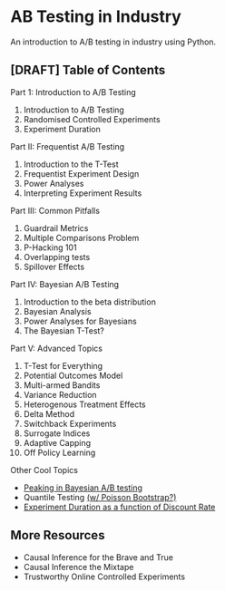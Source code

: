 
# AB Testing in Industry

An introduction to A/B testing in industry using Python. 

## [DRAFT] Table of Contents 

Part 1: Introduction to A/B Testing
 1. Introduction to A/B Testing
 1. Randomised Controlled Experiments
 1. Experiment Duration

Part II: Frequentist A/B Testing
 1. Introduction to the T-Test
 1. Frequentist Experiment Design
 1. Power Analyses
 1. Interpreting Experiment Results

Part III: Common Pitfalls  
 1. Guardrail Metrics
 1. Multiple Comparisons Problem
 1. P-Hacking 101
 1. Overlapping tests
 1. Spillover Effects

Part IV: Bayesian A/B Testing
 1. Introduction to the beta distribution
 1. Bayesian Analysis
 1. Power Analyses for Bayesians
 1. The Bayesian T-Test?

Part V: Advanced Topics
 1. T-Test for Everything 
 1. Potential Outcomes Model
 1. Multi-armed Bandits
 1. Variance Reduction
 1. Heterogenous Treatment Effects
 1. Delta Method
 1. Switchback Experiments
 1. Surrogate Indices
 1. Adaptive Capping
 1. Off Policy Learning


Other Cool Topics
 * [Peaking in Bayesian A/B testing](http://varianceexplained.org/r/bayesian-ab-testing/#:~:text=Bayesian%20A%2FB%20testing%20is,about%20what%20promises%20it%20makes.)
 * Quantile Testing [(w/ Poisson Bootstrap?)](https://engineering.atspotify.com/2022/03/comparing-quantiles-at-scale-in-online-a-b-testing/)
 * [Experiment Duration as a function of Discount Rate](https://chris-said.io/2020/01/10/optimizing-sample-sizes-in-ab-testing-part-I/)


## More Resources
 * Causal Inference for the Brave and True
 * Causal Inference the Mixtape
 * Trustworthy Online Controlled Experiments